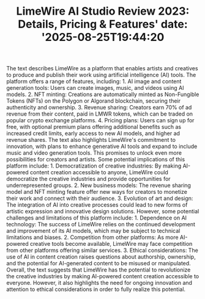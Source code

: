 ﻿---
title: "LimeWire AI Studio Review 2023: Details, Pricing & Features'
date: '2025-08-25T19:44:20"
category: "Markets"
summary: ""
slug: "limewire ai studio review 2023 details pricing  features"
source_urls:
  - "https://techncruncher.blogspot.com/2023/12/limewire-ai-studio-review-2023-details.html"
seo:
  title: "LimeWire AI Studio Review 2023: Details, Pricing & Features | Hash n Hedge'
  description: '"
  keywords: ["news", "markets", "brief"]
---
The text describes LimeWire as a platform that enables artists and creatives to produce and publish their work using artificial intelligence (AI) tools. The platform offers a range of features, including:  1. AI image and content generation tools: Users can create images, music, and videos using AI models. 2. NFT minting: Creations are automatically minted as Non-Fungible Tokens (NFTs) on the Polygon or Algorand blockchain, securing their authenticity and ownership. 3. Revenue sharing: Creators earn 70% of ad revenue from their content, paid in LMWR tokens, which can be traded on popular crypto exchange platforms. 4. Pricing plans: Users can sign up for free, with optional premium plans offering additional benefits such as increased credit limits, early access to new AI models, and higher ad revenue shares.  The text also highlights LimeWire's commitment to innovation, with plans to enhance generative AI tools and expand to include music and video generation tools. This promises to unlock even more possibilities for creators and artists.  Some potential implications of this platform include:  1. Democratization of creative industries: By making AI-powered content creation accessible to anyone, LimeWire could democratize the creative industries and provide opportunities for underrepresented groups. 2. New business models: The revenue sharing model and NFT minting feature offer new ways for creators to monetize their work and connect with their audience. 3. Evolution of art and design: The integration of AI into creative processes could lead to new forms of artistic expression and innovative design solutions.  However, some potential challenges and limitations of this platform include:  1. Dependence on AI technology: The success of LimeWire relies on the continued development and improvement of its AI models, which may be subject to technical limitations and biases. 2. Competition from other platforms: As more AI-powered creative tools become available, LimeWire may face competition from other platforms offering similar services. 3. Ethical considerations: The use of AI in content creation raises questions about authorship, ownership, and the potential for AI-generated content to be misused or manipulated.  Overall, the text suggests that LimeWire has the potential to revolutionize the creative industries by making AI-powered content creation accessible to everyone. However, it also highlights the need for ongoing innovation and attention to ethical considerations in order to fully realize this potential. 
